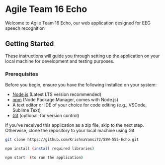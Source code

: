 # Agile Team 16 Echo

Welcome to Agile Team 16 Echo, our web application designed for EEG speech recognition

## Getting Started

These instructions will guide you through setting up the application on your local machine for development and testing purposes.

### Prerequisites

Before you begin, ensure you have the following installed on your system:

- [Node.js](https://nodejs.org/) (Latest LTS version recommended)
- [npm](https://www.npmjs.com/) (Node Package Manager, comes with Node.js)
- A text editor or IDE of your choice for code editing (e.g., VSCode, Sublime Text)
- [Git](https://git-scm.com/) (optional, for version control)

If you've received this application as a zip file, skip to the next step. Otherwise, clone the repository to your local machine using Git:

```bash
git clone https://github.com/KrishnaVamsi72/SSW-555-Echo.git

npm install (install required libraries)

npm start  (to run the application)
